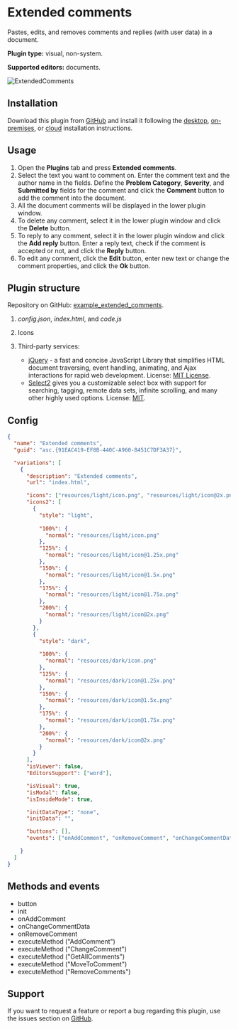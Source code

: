 # Extended comments

Pastes, edits, and removes comments and replies (with user data) in a document.

**Plugin type:** visual, non-system.

**Supported editors:** documents.

![ExtendedComments](/assets/images/plugins/gifs/extended-comments.gif)

## Installation

Download this plugin from [GitHub](https://github.com/ONLYOFFICE/sdkjs-plugins/tree/master/example_extended_comments) and install it following the [desktop](../../tutorials/installing/onlyoffice-desktop-editors.md), [on-premises](../../tutorials/installing/onlyoffice-docs-on-premises.md), or [cloud](../../tutorials/installing/onlyoffice-cloud.md) installation instructions.

## Usage

1. Open the **Plugins** tab and press **Extended comments**.
2. Select the text you want to comment on. Enter the comment text and the author name in the fields. Define the **Problem Category**, **Severity**, and **Submitted by** fields for the comment and click the **Comment** button to add the comment into the document.
3. All the document comments will be displayed in the lower plugin window.
4. To delete any comment, select it in the lower plugin window and click the **Delete** button.
5. To reply to any comment, select it in the lower plugin window and click the **Add reply** button. Enter a reply text, check if the comment is accepted or not, and click the **Reply** button.
6. To edit any comment, click the **Edit** button, enter new text or change the comment properties, and click the **Ok** button.

## Plugin structure

Repository on GitHub: [example_extended_comments](https://github.com/ONLYOFFICE/sdkjs-plugins/tree/master/example_extended_comments).

1. *config.json*, *index.html*, and *code.js*

2. Icons

3. Third-party services:

   - [jQuery](https://jquery.com) - a fast and concise JavaScript Library that simplifies HTML document traversing, event handling, animating, and Ajax interactions for rapid web development. License: [MIT License](https://github.com/ONLYOFFICE/sdkjs-plugins/blob/master/example_extended_comments/licenses/jQuery.license).
   - [Select2](https://select2.org/) gives you a customizable select box with support for searching, tagging, remote data sets, infinite scrolling, and many other highly used options. License: [MIT](https://github.com/ONLYOFFICE/sdkjs-plugins/blob/master/example_extended_comments/licenses/Select2.license).

## Config

``` json
{
  "name": "Extended comments",
  "guid": "asc.{91EAC419-EF8B-440C-A960-B451C7DF3A37}",

  "variations": [
    {
      "description": "Extended comments",
      "url": "index.html",

      "icons": ["resources/light/icon.png", "resources/light/icon@2x.png"],
      "icons2": [
        {
          "style": "light",
                    
          "100%": {
            "normal": "resources/light/icon.png"
          },
          "125%": {
            "normal": "resources/light/icon@1.25x.png"
          },
          "150%": {
            "normal": "resources/light/icon@1.5x.png"
          },
          "175%": {
            "normal": "resources/light/icon@1.75x.png"
          },
          "200%": {
            "normal": "resources/light/icon@2x.png"
          }
        },
        {
          "style": "dark",
                    
          "100%": {
            "normal": "resources/dark/icon.png"
          },
          "125%": {
            "normal": "resources/dark/icon@1.25x.png"
          },
          "150%": {
            "normal": "resources/dark/icon@1.5x.png"
          },
          "175%": {
            "normal": "resources/dark/icon@1.75x.png"
          },
          "200%": {
            "normal": "resources/dark/icon@2x.png"
          }
        }
      ],
      "isViewer": false,
      "EditorsSupport": ["word"],

      "isVisual": true,
      "isModal": false,
      "isInsideMode": true,

      "initDataType": "none",
      "initData": "",

      "buttons": [],
      "events": ["onAddComment", "onRemoveComment", "onChangeCommentData"]

    }
  ]
}
```

## Methods and events

- button
- init
- onAddComment
- onChangeCommentData
- onRemoveComment
- executeMethod ("AddComment")
- executeMethod ("ChangeComment")
- executeMethod ("GetAllComments")
- executeMethod ("MoveToComment")
- executeMethod ("RemoveComments")

## Support

If you want to request a feature or report a bug regarding this plugin, use the issues section on [GitHub](https://github.com/ONLYOFFICE/sdkjs-plugins/issues).
